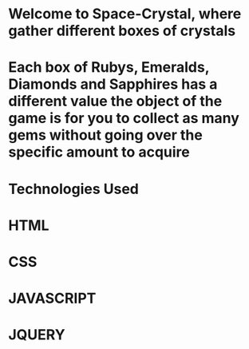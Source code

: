 #  Welcome to Space-Crystal, where gather different boxes of crystals 
#  Each box of Rubys, Emeralds, Diamonds and Sapphires has a different value the object of the game is for you to collect as many gems without going over the specific amount to acquire
# Technologies Used
# HTML
# CSS
# JAVASCRIPT
# JQUERY

